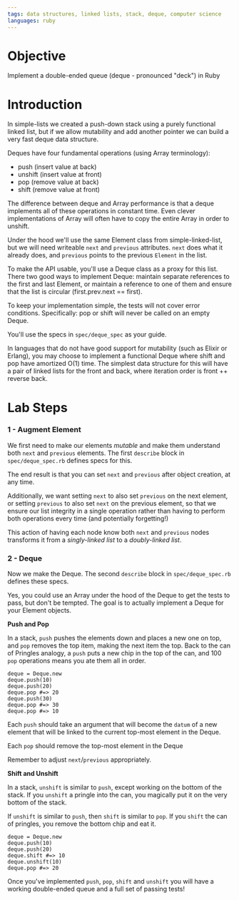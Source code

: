 ```yaml
---
tags: data structures, linked lists, stack, deque, computer science
languages: ruby
---
```


# Objective

Implement a double-ended queue (deque - pronounced "deck") in Ruby

# Introduction

In simple-lists we created a push-down stack using a purely
functional linked list, but if we allow mutability and add another
pointer we can build a very fast deque data structure.

Deques have four fundamental operations (using Array terminology):

* push (insert value at back)
* unshift (insert value at front)
* pop (remove value at back)
* shift (remove value at front)

The difference between deque and Array performance is that a deque
implements all of these operations in constant time. Even clever
implementations of Array will often have to copy the entire Array
in order to unshift.

Under the hood we'll use the same Element class from
simple-linked-list, but we will need writeable `next` and `previous`
attributes. `next` does what it already does, and `previous` points to
the previous `Element` in the list.

To make the API usable, you'll use a Deque class as a proxy for this
list. There two good ways to implement Deque: maintain separate references to the
first and last Element, or maintain a reference to one of them and
ensure that the list is circular (first.prev.next == first).

To keep your implementation simple, the tests will not cover error
conditions. Specifically: pop or shift will never be called on an empty Deque.

You'll use the specs in `spec/deque_spec` as your guide.

In languages that do not have good support for mutability (such as
Elixir or Erlang), you may choose to implement a functional Deque
where shift and pop have amortized O(1) time. The simplest data structure
for this will have a pair of linked lists for the front and back,
where iteration order is front ++ reverse back.

# Lab Steps

### 1 - Augment Element

We first need to make our elements *mutable* and make them understand
both `next` and `previous` elements. The first `describe` block in
`spec/deque_spec.rb` defines specs for this.

The end result is that you can set `next` and `previous` after object
creation, at any time.

Additionally, we want setting `next` to also set `previous` on the next
element, or setting `previous` to also set `next` on the previous
element, so that we ensure our list integrity in a single operation
rather than having to perform both operations every time (and
potentially forgetting!)

This action of having each node know both `next` and `previous` nodes
transforms it from a *singly-linked list* to a *doubly-linked list*.

### 2 - Deque

Now we make the Deque. The second `describe` block in
`spec/deque_spec.rb` defines these specs.

Yes, you could use an Array under the hood of the Deque to get the tests
to pass, but don't be tempted. The goal is to actually implement a
Deque for your Element objects.

**Push and Pop**

In a stack, `push` pushes the elements down and places a new one on top,
and `pop` removes the top item, making the next item the top. Back to
the can of Pringles analogy, a `push` puts a new chip in the top of the
can, and 100 `pop` operations means you ate them all in order.

```
deque = Deque.new
deque.push(10)
deque.push(20)
deque.pop #=> 20
deque.push(30)
deque.pop #=> 30
deque.pop #=> 10
```

Each `push` should take an argument that will become the `datum` of a
new element that will be linked to the current top-most element in the
Deque.

Each `pop` should remove the top-most element in the Deque

Remember to adjust `next`/`previous` appropriately.

**Shift and Unshift**

In a stack, `unshift` is similar to `push`, except working on the bottom
of the stack. If you `unshift` a pringle into the can, you magically put
it on the very bottom of the stack.

If `unshift` is similar to `push`, then `shift` is similar to `pop`. If
you `shift` the can of pringles, you remove the bottom chip and eat it.

```
deque = Deque.new
deque.push(10)
deque.push(20)
deque.shift #=> 10
deque.unshift(10)
deque.pop #=> 20
```

Once you've implemented `push`, `pop`, `shift` and `unshift` you will
have a working double-ended queue and a full set of passing tests!

